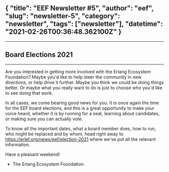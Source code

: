{
  "title": "EEF Newsletter #5",
  "author": "eef",
  "slug": "newsletter-5",
  "category": "newsletter",
  "tags": ["newsletter"],
  "datetime": "2021-02-26T00:36:48.362100Z"
}
---
---
## Board Elections 2021
------------------------------------------------------------

Are you interested in getting more involved with the Erlang Ecosystem Foundation? Maybe you'd like to help steer the community in new directions, or help drive it further. Maybe you think we could be doing things better. Or maybe what you really want to do is just to choose who you'd like to see doing that work.

In all cases, we come bearing good news for you. It is once again the time for the EEF board elections, and this is a great opportunity to make your voice heard, whether it is by running for a seat, learning about candidates, or making sure you can actually vote.

To know all the important dates, what a board member does, how to run, who might be replaced and by whom, head right away to https://erlef.org/news/eef/election-2021 where we've put all the relevant information.

Have a pleasant weekend!
- The Erlang Ecosystem Foundation
